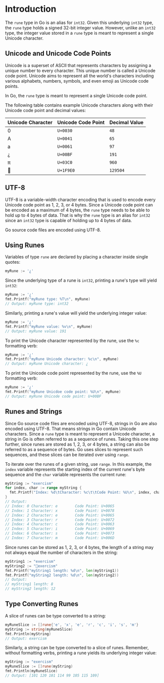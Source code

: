 # Introduction

The `rune` type in Go is an alias for `int32`. Given this underlying `int32` type, the `rune` type holds a signed 32-bit integer value. However, unlike an `int32` type, the integer value stored in a `rune` type is meant to represent a single Unicode character.

## Unicode and Unicode Code Points

Unicode is a superset of ASCII that represents characters by assigning a unique number to every character. This unique number is called a Unicode code point. Unicode aims to represent all the world's characters including various alphabets, numbers, symbols, and even emoji as Unicode code points.

In Go, the `rune` type is meant to represent a single Unicode code point.

The following table contains example Unicode characters along with their Unicode code point and decimal values:

| Unicode Character | Unicode Code Point | Decimal Value |
|-------------------|--------------------|---------------|
| 0                 | `U+0030`           | `48`          |
| A                 | `U+0041`           | `65`          |
| a                 | `U+0061`           | `97`          |
| ¿                 | `U+00BF`           | `191`         |
| π                 | `U+03C0`           | `960`         |
| 🧠                | `U+1F9E0`          | `129504`      |

## UTF-8

UTF-8 is a variable-width character encoding that is used to encode every Unicode code point as 1, 2, 3, or 4 bytes. Since a Unicode code point can be encoded as a maximum of 4 bytes, the `rune` type needs to be able to hold up to 4 bytes of data. That is why the `rune` type is an alias for `int32` since an `int32` type is capable of holding up to 4 bytes of data.

Go source code files are encoded using UTF-8.

## Using Runes

Variables of type `rune` are declared by placing a character inside single quotes:

```go
myRune := '¿'
```

Since the underlying type of a rune is `int32`, printing a rune's type will yield `int32`:

```go
myRune := '¿'
fmt.Printf("myRune type: %T\n", myRune)
// Output: myRune type: int32
```

Similarly, printing a rune's value will yield the underlying integer value:

```go
myRune := '¿'
fmt.Printf("myRune value: %v\n", myRune)
// Output: myRune value: 191
```

To print the Unicode character represented by the rune, use the `%c` formatting verb:

```go
myRune := '¿'
fmt.Printf("myRune Unicode character: %c\n", myRune)
// Output: myRune Unicode character: ¿
```

To print the Unicode code point represented by the rune, use the `%U` formatting verb:

```go
myRune := '¿'
fmt.Printf("myRune Unicdoe code point: %U\n", myRune)
// Output: myRune Unicode code point: U+00BF
```

## Runes and Strings

Since Go source code files are encoded using UTF-8, strings in Go are also encoded using UTF-8. That means strings in Go contain Unicode characters. Since a `rune` type is meant to represent a Unicode character, a string in Go is often referred to as a sequence of runes. Taking this one step further, since runes are stored as 1, 2, 3, or 4 bytes, a string can also be referred to as a sequence of bytes. Go uses slices to represent such sequences, and these slices can be iterated over using `range`.

To iterate over the runes of a given string, use `range`. In this example, the `index` variable represents the starting index of the current rune's byte sequence and the `char` variable represents the current rune:

```go
myString := "exercism"
for index, char := range myString {
  fmt.Printf("Index: %d\tCharacter: %c\t\tCode Point: %U\n", index, char, char)
}
// Output:
// Index: 0	Character: e		Code Point: U+0065
// Index: 1	Character: x		Code Point: U+0078
// Index: 2	Character: e		Code Point: U+0065
// Index: 3	Character: r		Code Point: U+0072
// Index: 4	Character: c		Code Point: U+0063
// Index: 5	Character: i		Code Point: U+0069
// Index: 6	Character: s		Code Point: U+0073
// Index: 7	Character: m		Code Point: U+006D
```

Since runes can be stored as 1, 2, 3, or 4 bytes, the length of a string may not always equal the number of characters in the string:

```go
myString1 := "exercism"
myString2 := "🧠exercism"
fmt.Printf("myString1 length: %d\n", len(myString1))
fmt.Printf("myString2 length: %d\n", len(myString2))
// Output:
// myString1 length: 8
// myString2 length: 12
```

## Type Converting Runes

A slice of runes can be type converted to a string:

```go
myRuneSlice := []rune{'e', 'x', 'e', 'r', 'c', 'i', 's', 'm'}
myString := string(myRuneSlice)
fmt.Println(myString)
// Output: exercism
```

Similarly, a string can be type converted to a slice of runes. Remember, without formatting verbs, printing a rune yields its underlying integer value:

```go
myString := "exercism"
myRuneSlice := []rune(myString)
fmt.Println(myRuneSlice)
// Output: [101 120 101 114 99 105 115 109]
```
